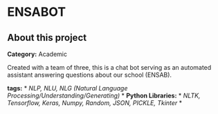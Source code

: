 # ENSABOT
## About this project
**Category:** Academic

Created with a team of three, this is a chat bot serving as an automated assistant answering questions about our school (ENSAB).

**tags:** * *NLP, NLU, NLG (Natural Language Processing/Understanding/Generating)* *
**Python Libraries:** * *NLTK, Tensorflow, Keras, Numpy, Random, JSON, PICKLE, Tkinter* *
